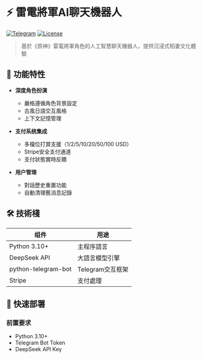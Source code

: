 # ⚡ 雷電將軍AI聊天機器人

[![Telegram](https://img.shields.io/badge/Telegram-Bot-blue.svg)](https://t.me/your_shogun_bot)
[![License](https://img.shields.io/badge/License-MIT-green.svg)](LICENSE)

> 基於《原神》雷電將軍角色的人工智慧聊天機器人，提供沉浸式稻妻文化體驗

## 🌈 功能特性

- **深度角色扮演**
  - 嚴格遵循角色背景設定
  - 古風日語交互風格
  - 上下文記憶管理

- **支付系统集成**
   - 多檔位打賞支援（1/2/5/10/20/50/100 USD）
   - Stripe安全支付通道
   - 支付狀態實時反饋

- **用户管理**
   - 對話歷史重置功能
   - 自動清理舊消息記錄 

## 🛠️ 技術棧

| 组件               | 用途                     |
|--------------------|--------------------------|
| Python 3.10+       | 主程序語言               |
| DeepSeek API       | 大語言模型引擎           |
| python-telegram-bot| Telegram交互框架         |
| Stripe             | 支付處理                |

## 🚀 快速部署

### 前置要求
- Python 3.10+
- Telegram Bot Token
- DeepSeek API Key
